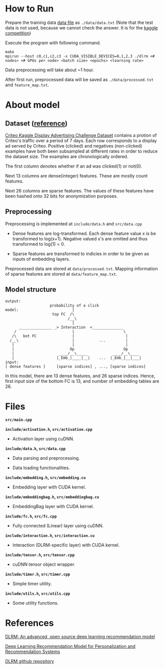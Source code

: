 # How to Run

Prepare the training data [data file](https://labs.criteo.com/2014/09/kaggle-contest-dataset-now-available-academic-use/) as ```./data/data.txt```
(Note that the test data is not used, because we cannot check the answer. It is for the [kaggle competition](https://www.kaggle.com/c/criteo-display-ad-challenge/data))

Execute the program with following command.

```
make
mpirun --host c0,c1,c2,c3 -x CUDA_VISIBLE_DEVICES=0,1,2,3 ./dlrm <# nodes> <# GPUs per node> <batch size> <epochs> <learning rate>
```

Data preprocessing will take about ~1 hour.

After first run, preprocessed data will be saved as ```./data/processed.txt``` and ```feature_map.txt```.

# About model

## Dataset ([reference](https://www.kaggle.com/c/criteo-display-ad-challenge/data))

[Criteo Kaggle Display Advertising Challenge Dataset](https://labs.criteo.com/2014/09/kaggle-contest-dataset-now-available-academic-use/)
contains a protion of Criteo's traffic over a period of 7 days. Each row corresponds to a display ad served by Criteo. Positive (clicked) and negatives (non-clicked) examples have both been subsampled at different rates in order to reduce the dataset size. The examples are chronologically ordered. 

The first column denotes whether if an ad was clicked(1) or not(0).

Next 13 columns are dense(integer) features. These are mostly count features.

Next 26 columns are sparse features. The values of these features have been hashed onto 32 bits for anonymization purposes. 

## Preprocessing

Preprocessing is implemented at ```include/data.h``` and ```src/data.cpp```

- Dense features are log-transformed. Each dense feature value x is be transformed to log(x+1). Negative valued x's are omitted and thus transformed to log(1) = 0.

- Sparse features are transformed to indicies in order to be given as inputs of embedding layers.

Preprocessed data are stored at ```data/processed.txt```. Mapping information of sparse features are stored at ```data/feature_map.txt```.

## Model structure

```
output:
                    probability of a click
model:                        |
                     top FC  /\
                            /__\
                              |
      _______________ _> Interaction  <______________
    /                         |                      \
   /\   bot FC                |                       |
  /__\                        |           ...         |
   |                          |                       |
   |                         Op                      Op
   |                    ____/__\_____           ____/__\____
   |                   |_Emb_|____|__|    ...  |_Emb_|__|___|
input:
[ dense features ]     [sparse indices] , ..., [sparse indices]
```

In this model, there are 13 dense features, and 26 sparse indices. Hence, first input size of the bottom FC is 13, and number of embedding tables are 26.

# Files

**```src/main.cpp```**

**```include/activation.h```, ```src/activation.cpp```**

- Activation layer using cuDNN.

**```include/data.h```, ```src/data.cpp```**

- Data parsing and preprocessing.

- Data loading functionalities.

**```include/embedding.h```, ```src/embedding.cu```**

- Embedding layer with CUDA kernel.

**```include/embeddingbag.h```, ```src/embeddingbag.cu```**

- EmbeddingBag layer with CUDA kernel.

**```include/fc.h```, ```src/fc.cpp```**

- Fully connected (Linear) layer using cuDNN.

**```include/interaction.h```, ```src/interaction.cu```**

- Interaction (DLRM-specific layer) with CUDA kernel.

**```include/tensor.h```, ```src/tensor.cpp```**

- cuDNN tensor object wrapper.

**```include/timer.h```, ```src/timer.cpp```**

- Simple timer utility.

**```include/utils.h```, ```src/utils.cpp```**

- Some utility functions.

# References

[DLRM: An advanced, open source deep learning recommendation model](https://ai.facebook.com/blog/dlrm-an-advanced-open-source-deep-learning-recommendation-model/)

[Deep Learning Recommendation Model for Personalization and Recommendation Systems](https://arxiv.org/abs/1906.00091)



[DLRM github repository](https://github.com/facebookresearch/dlrm)